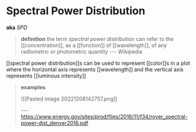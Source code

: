 # Spectral Power Distribution

**aka** _SPD_

> **definition** the term _spectral power distribution_ can refer to the [[concentration]], as a [[function]] of [[wavelength]], of any radiometric or photometric quantity --- Wikipedia

[[spectral power distribution]]s can be used to represent [[color]]s in a plot where the horizontal axis represents [[wavelength]] and the vertical axis represents [[luminous intensity]]

> **examples**
>
> ![[Pasted image 20221208142757.png]]
>
> --- <https://www.energy.gov/sites/prod/files/2016/11/f34/royer_spectral-power-dist_denver2016.pdf>
